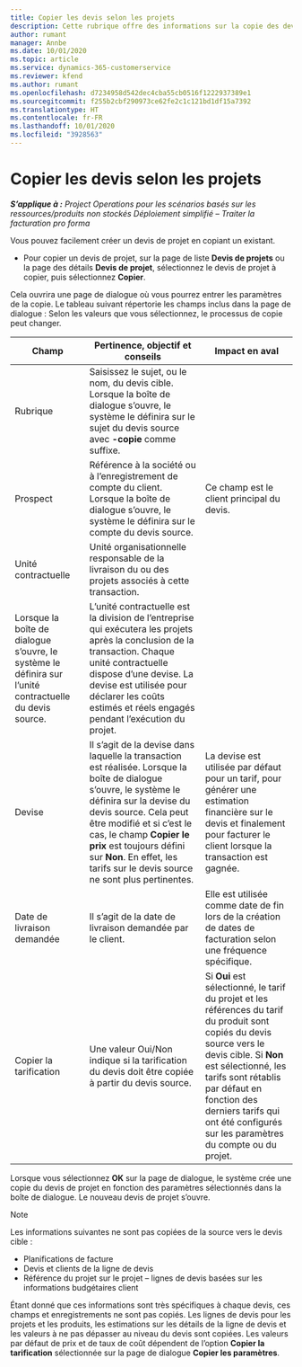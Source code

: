 ```yaml
---
title: Copier les devis selon les projets
description: Cette rubrique offre des informations sur la copie des devis selon les projets dans Project Operations.
author: rumant
manager: Annbe
ms.date: 10/01/2020
ms.topic: article
ms.service: dynamics-365-customerservice
ms.reviewer: kfend
ms.author: rumant
ms.openlocfilehash: d7234958d542dec4cba55cb0516f1222937389e1
ms.sourcegitcommit: f255b2cbf290973ce62fe2c1c121bd1df15a7392
ms.translationtype: HT
ms.contentlocale: fr-FR
ms.lasthandoff: 10/01/2020
ms.locfileid: "3928563"
---
```

# <a name="copy-project-based-quotes"></a>Copier les devis selon les projets

_**S’applique à :** Project Operations pour les scénarios basés sur les ressources/produits non stockés Déploiement simplifié – Traiter la facturation pro forma_

Vous pouvez facilement créer un devis de projet en copiant un existant. 

- Pour copier un devis de projet, sur la page de liste **Devis de projets** ou la page des détails **Devis de projet**, sélectionnez le devis de projet à copier, puis sélectionnez **Copier**.

Cela ouvrira une page de dialogue où vous pourrez entrer les paramètres de la copie. Le tableau suivant répertorie les champs inclus dans la page de dialogue : Selon les valeurs que vous sélectionnez, le processus de copie peut changer.

| **Champ** | **Pertinence, objectif et conseils** | **Impact en aval** |
| --- | --- | --- |
| Rubrique | Saisissez le sujet, ou le nom, du devis cible. Lorsque la boîte de dialogue s’ouvre, le système le définira sur le sujet du devis source avec **-copie** comme suffixe. | |
| Prospect | Référence à la société ou à l’enregistrement de compte du client. Lorsque la boîte de dialogue s’ouvre, le système le définira sur le compte du devis source. | Ce champ est le client principal du devis. |
| Unité contractuelle | Unité organisationnelle responsable de la livraison du ou des projets associés à cette transaction.
Lorsque la boîte de dialogue s’ouvre, le système le définira sur l’unité contractuelle du devis source. | L’unité contractuelle est la division de l’entreprise qui exécutera les projets après la conclusion de la transaction. Chaque unité contractuelle dispose d’une devise. La devise est utilisée pour déclarer les coûts estimés et réels engagés pendant l’exécution du projet. |
| Devise | Il s’agit de la devise dans laquelle la transaction est réalisée. Lorsque la boîte de dialogue s’ouvre, le système le définira sur la devise du devis source. Cela peut être modifié et si c’est le cas, le champ **Copier le prix** est toujours défini sur **Non**. En effet, les tarifs sur le devis source ne sont plus pertinentes. | La devise est utilisée par défaut pour un tarif, pour générer une estimation financière sur le devis et finalement pour facturer le client lorsque la transaction est gagnée. |
| Date de livraison demandée | Il s’agit de la date de livraison demandée par le client. | Elle est utilisée comme date de fin lors de la création de dates de facturation selon une fréquence spécifique. |
| Copier la tarification | Une valeur Oui/Non indique si la tarification du devis doit être copiée à partir du devis source. | Si **Oui** est sélectionné, le tarif du projet et les références du tarif du produit sont copiés du devis source vers le devis cible. Si **Non** est sélectionné, les tarifs sont rétablis par défaut en fonction des derniers tarifs qui ont été configurés sur les paramètres du compte ou du projet. |

Lorsque vous sélectionnez **OK** sur la page de dialogue, le système crée une copie du devis de projet en fonction des paramètres sélectionnés dans la boîte de dialogue. Le nouveau devis de projet s’ouvre. 

> [!NOTE]
> Les informations suivantes ne sont pas copiées de la source vers le devis cible :
>
> - Planifications de facture
> - Devis et clients de la ligne de devis
> - Référence du projet sur le projet – lignes de devis basées sur les informations budgétaires client
>
>Étant donné que ces informations sont très spécifiques à chaque devis, ces champs et enregistrements ne sont pas copiés. Les lignes de devis pour les projets et les produits, les estimations sur les détails de la ligne de devis et les valeurs à ne pas dépasser au niveau du devis sont copiées. Les valeurs par défaut de prix et de taux de coût dépendent de l’option **Copier la tarification** sélectionnée sur la page de dialogue **Copier les paramètres**.
